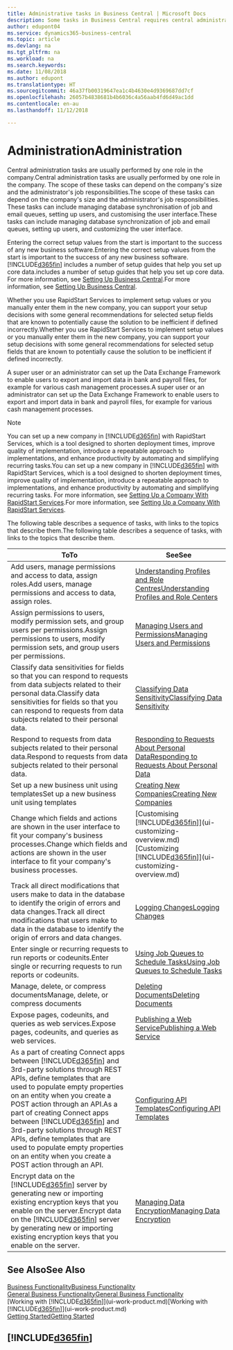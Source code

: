 ```yaml
---
title: Administrative tasks in Business Central | Microsoft Docs
description: Some tasks in Business Central requires central administration and setup. See what they are and learn what to do.
author: edupont04
ms.service: dynamics365-business-central
ms.topic: article
ms.devlang: na
ms.tgt_pltfrm: na
ms.workload: na
ms.search.keywords: 
ms.date: 11/08/2018
ms.author: edupont
ms.translationtype: HT
ms.sourcegitcommit: 46a37fb00319647ea1c4b4630e4d9369687dd7cf
ms.openlocfilehash: 26057b4838681b4b6036c4a56aab4fd6d49ac1dd
ms.contentlocale: en-au
ms.lasthandoff: 11/12/2018

---
```

# <a name="administration"></a><span data-ttu-id="2d7bf-104">Administration</span><span class="sxs-lookup"><span data-stu-id="2d7bf-104">Administration</span></span>
<span data-ttu-id="2d7bf-105">Central administration tasks are usually performed by one role in the company.</span><span class="sxs-lookup"><span data-stu-id="2d7bf-105">Central administration tasks are usually performed by one role in the company.</span></span> <span data-ttu-id="2d7bf-106">The scope of these tasks can depend on the company's size and the administrator's job responsibilities.</span><span class="sxs-lookup"><span data-stu-id="2d7bf-106">The scope of these tasks can depend on the company's size and the administrator's job responsibilities.</span></span> <span data-ttu-id="2d7bf-107">These tasks can include managing database synchronisation of job and email queues, setting up users, and customising the user interface.</span><span class="sxs-lookup"><span data-stu-id="2d7bf-107">These tasks can include managing database synchronization of job and email queues, setting up users, and customizing the user interface.</span></span>  

<span data-ttu-id="2d7bf-108">Entering the correct setup values from the start is important to the success of any new business software.</span><span class="sxs-lookup"><span data-stu-id="2d7bf-108">Entering the correct setup values from the start is important to the success of any new business software.</span></span> [!INCLUDE[d365fin](includes/d365fin_md.md)] <span data-ttu-id="2d7bf-109">includes a number of setup guides that help you set up core data.</span><span class="sxs-lookup"><span data-stu-id="2d7bf-109">includes a number of setup guides that help you set up core data.</span></span> <span data-ttu-id="2d7bf-110">For more information, see [Setting Up Business Central](setup.md).</span><span class="sxs-lookup"><span data-stu-id="2d7bf-110">For more information, see [Setting Up Business Central](setup.md).</span></span>

<span data-ttu-id="2d7bf-111">Whether you use RapidStart Services to implement setup values or you manually enter them in the new company, you can support your setup decisions with some general recommendations for selected setup fields that are known to potentially cause the solution to be inefficient if defined incorrectly.</span><span class="sxs-lookup"><span data-stu-id="2d7bf-111">Whether you use RapidStart Services to implement setup values or you manually enter them in the new company, you can support your setup decisions with some general recommendations for selected setup fields that are known to potentially cause the solution to be inefficient if defined incorrectly.</span></span>  

<span data-ttu-id="2d7bf-112">A super user or an administrator can set up the Data Exchange Framework to enable users to export and import data in bank and payroll files, for example for various cash management processes.</span><span class="sxs-lookup"><span data-stu-id="2d7bf-112">A super user or an administrator can set up the Data Exchange Framework to enable users to export and import data in bank and payroll files, for example for various cash management processes.</span></span>

> [!NOTE]
> <span data-ttu-id="2d7bf-113">You can set up a new company in [!INCLUDE[d365fin](includes/d365fin_md.md)] with RapidStart Services, which is a tool designed to shorten deployment times, improve quality of implementation, introduce a repeatable approach to implementations, and enhance productivity by automating and simplifying recurring tasks.</span><span class="sxs-lookup"><span data-stu-id="2d7bf-113">You can set up a new company in [!INCLUDE[d365fin](includes/d365fin_md.md)] with RapidStart Services, which is a tool designed to shorten deployment times, improve quality of implementation, introduce a repeatable approach to implementations, and enhance productivity by automating and simplifying recurring tasks.</span></span> <span data-ttu-id="2d7bf-114">For more information, see [Setting Up a Company With RapidStart Services](admin-set-up-a-company-with-rapidstart.md).</span><span class="sxs-lookup"><span data-stu-id="2d7bf-114">For more information, see [Setting Up a Company With RapidStart Services](admin-set-up-a-company-with-rapidstart.md).</span></span>

<span data-ttu-id="2d7bf-115">The following table describes a sequence of tasks, with links to the topics that describe them.</span><span class="sxs-lookup"><span data-stu-id="2d7bf-115">The following table describes a sequence of tasks, with links to the topics that describe them.</span></span>   

|<span data-ttu-id="2d7bf-116">**To**</span><span class="sxs-lookup"><span data-stu-id="2d7bf-116">**To**</span></span>|<span data-ttu-id="2d7bf-117">**See**</span><span class="sxs-lookup"><span data-stu-id="2d7bf-117">**See**</span></span>|  
|------------|-------------|  
|<span data-ttu-id="2d7bf-118">Add users, manage permissions and access to data, assign roles.</span><span class="sxs-lookup"><span data-stu-id="2d7bf-118">Add users, manage permissions and access to data, assign roles.</span></span>|[<span data-ttu-id="2d7bf-119">Understanding Profiles and Role Centres</span><span class="sxs-lookup"><span data-stu-id="2d7bf-119">Understanding Profiles and Role Centers</span></span>](admin-users-profiles-roles.md)|  
|<span data-ttu-id="2d7bf-120">Assign permissions to users, modify permission sets, and group users per permissions.</span><span class="sxs-lookup"><span data-stu-id="2d7bf-120">Assign permissions to users, modify permission sets, and group users per permissions.</span></span>|[<span data-ttu-id="2d7bf-121">Managing Users and Permissions</span><span class="sxs-lookup"><span data-stu-id="2d7bf-121">Managing Users and Permissions</span></span>](ui-how-users-permissions.md)|
|<span data-ttu-id="2d7bf-122">Classify data sensitivities for fields so that you can respond to requests from data subjects related to their personal data.</span><span class="sxs-lookup"><span data-stu-id="2d7bf-122">Classify data sensitivities for fields so that you can respond to requests from data subjects related to their personal data.</span></span>|[<span data-ttu-id="2d7bf-123">Classifying Data Sensitivity</span><span class="sxs-lookup"><span data-stu-id="2d7bf-123">Classifying Data Sensitivity</span></span>](admin-classifying-data-sensitivity.md)|
|<span data-ttu-id="2d7bf-124">Respond to requests from data subjects related to their personal data.</span><span class="sxs-lookup"><span data-stu-id="2d7bf-124">Respond to requests from data subjects related to their personal data.</span></span>|[<span data-ttu-id="2d7bf-125">Responding to Requests About Personal Data</span><span class="sxs-lookup"><span data-stu-id="2d7bf-125">Responding to Requests About Personal Data</span></span>](admin-responding-to-requests-about-personal-data.md)|
|<span data-ttu-id="2d7bf-126">Set up a new business unit using templates</span><span class="sxs-lookup"><span data-stu-id="2d7bf-126">Set up a new business unit using templates</span></span>|[<span data-ttu-id="2d7bf-127">Creating New Companies</span><span class="sxs-lookup"><span data-stu-id="2d7bf-127">Creating New Companies</span></span>](about-new-company.md)|
|<span data-ttu-id="2d7bf-128">Change which fields and actions are shown in the user interface to fit your company's business processes.</span><span class="sxs-lookup"><span data-stu-id="2d7bf-128">Change which fields and actions are shown in the user interface to fit your company's business processes.</span></span> |<span data-ttu-id="2d7bf-129">[Customising [!INCLUDE[d365fin](includes/d365fin_md.md)]](ui-customizing-overview.md)</span><span class="sxs-lookup"><span data-stu-id="2d7bf-129">[Customizing [!INCLUDE[d365fin](includes/d365fin_md.md)]](ui-customizing-overview.md)</span></span> |
|<span data-ttu-id="2d7bf-130">Track all direct modifications that users make to data in the database to identify the origin of errors and data changes.</span><span class="sxs-lookup"><span data-stu-id="2d7bf-130">Track all direct modifications that users make to data in the database to identify the origin of errors and data changes.</span></span>|[<span data-ttu-id="2d7bf-131">Logging Changes</span><span class="sxs-lookup"><span data-stu-id="2d7bf-131">Logging Changes</span></span>](across-log-changes.md)|  
|<span data-ttu-id="2d7bf-132">Enter single or recurring requests to run reports or codeunits.</span><span class="sxs-lookup"><span data-stu-id="2d7bf-132">Enter single or recurring requests to run reports or codeunits.</span></span>|[<span data-ttu-id="2d7bf-133">Using Job Queues to Schedule Tasks</span><span class="sxs-lookup"><span data-stu-id="2d7bf-133">Using Job Queues to Schedule Tasks</span></span>](admin-job-queues-schedule-tasks.md)|  
|<span data-ttu-id="2d7bf-134">Manage, delete, or compress documents</span><span class="sxs-lookup"><span data-stu-id="2d7bf-134">Manage, delete, or compress documents</span></span>|[<span data-ttu-id="2d7bf-135">Deleting Documents</span><span class="sxs-lookup"><span data-stu-id="2d7bf-135">Deleting Documents</span></span>](admin-manage-documents.md)|  
|<span data-ttu-id="2d7bf-136">Expose pages, codeunits, and queries as web services.</span><span class="sxs-lookup"><span data-stu-id="2d7bf-136">Expose pages, codeunits, and queries as web services.</span></span>|[<span data-ttu-id="2d7bf-137">Publishing a Web Service</span><span class="sxs-lookup"><span data-stu-id="2d7bf-137">Publishing a Web Service</span></span>](across-how-publish-web-service.md)|
|<span data-ttu-id="2d7bf-138">As a part of creating Connect apps between [!INCLUDE[d365fin](includes/d365fin_md.md)] and 3rd-party solutions through REST APIs, define templates that are used to populate empty properties on an entity when you create a POST action through an API.</span><span class="sxs-lookup"><span data-stu-id="2d7bf-138">As a part of creating Connect apps between [!INCLUDE[d365fin](includes/d365fin_md.md)] and 3rd-party solutions through REST APIs, define templates that are used to populate empty properties on an entity when you create a POST action through an API.</span></span>|[<span data-ttu-id="2d7bf-139">Configuring API Templates</span><span class="sxs-lookup"><span data-stu-id="2d7bf-139">Configuring API Templates</span></span>](admin-configuring-api-template.md)|
|<span data-ttu-id="2d7bf-140">Encrypt data on the [!INCLUDE[d365fin](includes/d365fin_md.md)] server by generating new or importing existing encryption keys that you enable on the server.</span><span class="sxs-lookup"><span data-stu-id="2d7bf-140">Encrypt data on the [!INCLUDE[d365fin](includes/d365fin_md.md)] server by generating new or importing existing encryption keys that you enable on the server.</span></span>|[<span data-ttu-id="2d7bf-141">Managing Data Encryption</span><span class="sxs-lookup"><span data-stu-id="2d7bf-141">Managing Data Encryption</span></span>](admin-manage-data-encryption.md)|

## <a name="see-also"></a><span data-ttu-id="2d7bf-142">See Also</span><span class="sxs-lookup"><span data-stu-id="2d7bf-142">See Also</span></span>
[<span data-ttu-id="2d7bf-143">Business Functionality</span><span class="sxs-lookup"><span data-stu-id="2d7bf-143">Business Functionality</span></span>](across-business-functionality.md)  
[<span data-ttu-id="2d7bf-144">General Business Functionality</span><span class="sxs-lookup"><span data-stu-id="2d7bf-144">General Business Functionality</span></span>](ui-across-business-areas.md)  
<span data-ttu-id="2d7bf-145">[Working with [!INCLUDE[d365fin](includes/d365fin_md.md)]](ui-work-product.md)</span><span class="sxs-lookup"><span data-stu-id="2d7bf-145">[Working with [!INCLUDE[d365fin](includes/d365fin_md.md)]](ui-work-product.md)</span></span>  
[<span data-ttu-id="2d7bf-146">Getting Started</span><span class="sxs-lookup"><span data-stu-id="2d7bf-146">Getting Started</span></span>](product-get-started.md)    

## [!INCLUDE[d365fin](includes/free_trial_md.md)]  

